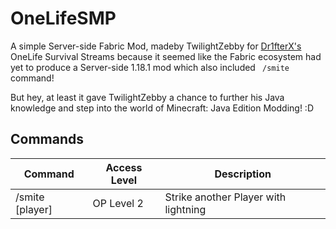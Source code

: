 # OneLifeSMP
A simple Server-side Fabric Mod, madeby TwilightZebby for [Dr1fterX's](https://www.twitch.tv/dr1fterx) OneLife Survival Streams because it seemed like the Fabric ecosystem had yet to produce a Server-side 1.18.1 mod which also included ` /smite` command!

But hey, at least it gave TwilightZebby a chance to further his Java knowledge and step into the world of Minecraft: Java Edition Modding! :D

## Commands

| Command         | Access Level | Description                          |
|-----------------|--------------|--------------------------------------|
| /smite [player] | OP Level 2   | Strike another Player with lightning |
